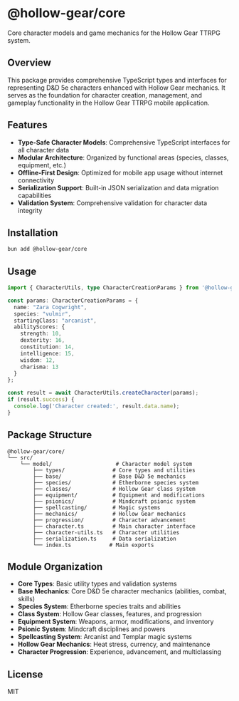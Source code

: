 # @hollow-gear/core

Core character models and game mechanics for the Hollow Gear TTRPG system.

## Overview

This package provides comprehensive TypeScript types and interfaces for representing D&D 5e characters enhanced with Hollow Gear mechanics. It serves as the foundation for character creation, management, and gameplay functionality in the Hollow Gear TTRPG mobile application.

## Features

- **Type-Safe Character Models**: Comprehensive TypeScript interfaces for all character data
- **Modular Architecture**: Organized by functional areas (species, classes, equipment, etc.)
- **Offline-First Design**: Optimized for mobile app usage without internet connectivity
- **Serialization Support**: Built-in JSON serialization and data migration capabilities
- **Validation System**: Comprehensive validation for character data integrity

## Installation

```bash
bun add @hollow-gear/core
```

## Usage

```typescript
import { CharacterUtils, type CharacterCreationParams } from '@hollow-gear/core';

const params: CharacterCreationParams = {
  name: "Zara Cogwright",
  species: "vulmir",
  startingClass: "arcanist",
  abilityScores: {
    strength: 10,
    dexterity: 16,
    constitution: 14,
    intelligence: 15,
    wisdom: 12,
    charisma: 13
  }
};

const result = await CharacterUtils.createCharacter(params);
if (result.success) {
  console.log('Character created:', result.data.name);
}
```

## Package Structure

```
@hollow-gear/core/
└── src/
    └── model/                    # Character model system
        ├── types/               # Core types and utilities
        ├── base/                # Base D&D 5e mechanics
        ├── species/             # Etherborne species system
        ├── classes/             # Hollow Gear class system
        ├── equipment/           # Equipment and modifications
        ├── psionics/            # Mindcraft psionic system
        ├── spellcasting/        # Magic systems
        ├── mechanics/           # Hollow Gear mechanics
        ├── progression/         # Character advancement
        ├── character.ts         # Main character interface
        ├── character-utils.ts   # Character utilities
        ├── serialization.ts     # Data serialization
        └── index.ts            # Main exports
```

## Module Organization

- **Core Types**: Basic utility types and validation systems
- **Base Mechanics**: Core D&D 5e character mechanics (abilities, combat, skills)
- **Species System**: Etherborne species traits and abilities
- **Class System**: Hollow Gear classes, features, and progression
- **Equipment System**: Weapons, armor, modifications, and inventory
- **Psionic System**: Mindcraft disciplines and powers
- **Spellcasting System**: Arcanist and Templar magic systems
- **Hollow Gear Mechanics**: Heat stress, currency, and maintenance
- **Character Progression**: Experience, advancement, and multiclassing

## License

MIT